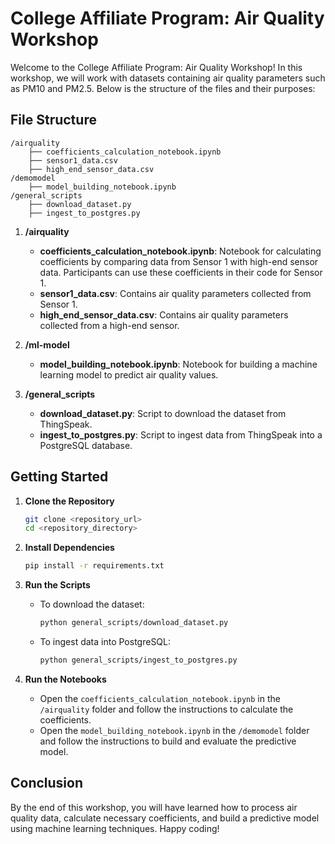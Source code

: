 # College Affiliate Program: Air Quality Workshop

Welcome to the College Affiliate Program: Air Quality Workshop! In this workshop, we will work with datasets containing air quality parameters such as PM10 and PM2.5. Below is the structure of the files and their purposes:

## File Structure

```
/airquality
    ├── coefficients_calculation_notebook.ipynb
    ├── sensor1_data.csv
    ├── high_end_sensor_data.csv
/demomodel
    ├── model_building_notebook.ipynb
/general_scripts
    ├── download_dataset.py
    ├── ingest_to_postgres.py
```

1. **/airquality**
    - **coefficients_calculation_notebook.ipynb**: Notebook for calculating coefficients by comparing data from Sensor 1 with high-end sensor data. Participants can use these coefficients in their code for Sensor 1.
    - **sensor1_data.csv**: Contains air quality parameters collected from Sensor 1.
    - **high_end_sensor_data.csv**: Contains air quality parameters collected from a high-end sensor.

2. **/ml-model**
    - **model_building_notebook.ipynb**: Notebook for building a machine learning model to predict air quality values.

3. **/general_scripts**
    - **download_dataset.py**: Script to download the dataset from ThingSpeak.
    - **ingest_to_postgres.py**: Script to ingest data from ThingSpeak into a PostgreSQL database.

## Getting Started

1. **Clone the Repository**
    ```bash
    git clone <repository_url>
    cd <repository_directory>
    ```

2. **Install Dependencies**
    ```bash
    pip install -r requirements.txt
    ```

3. **Run the Scripts**
    - To download the dataset:
      ```bash
      python general_scripts/download_dataset.py
      ```
    - To ingest data into PostgreSQL:
      ```bash
      python general_scripts/ingest_to_postgres.py
      ```

4. **Run the Notebooks**
    - Open the `coefficients_calculation_notebook.ipynb` in the `/airquality` folder and follow the instructions to calculate the coefficients.
    - Open the `model_building_notebook.ipynb` in the `/demomodel` folder and follow the instructions to build and evaluate the predictive model.

## Conclusion

By the end of this workshop, you will have learned how to process air quality data, calculate necessary coefficients, and build a predictive model using machine learning techniques. Happy coding!

